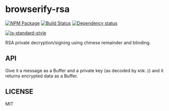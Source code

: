 # browserify-rsa

[![NPM Package](https://img.shields.io/npm/v/browserify-rsa.svg?style=flat-square)](https://www.npmjs.org/package/browserify-rsa)
[![Build Status](https://img.shields.io/travis/crypto-browserify/browserify-rsa.svg?branch=master&style=flat-square)](https://travis-ci.org/crypto-browserify/browserify-rsa)
[![Dependency status](https://img.shields.io/david/crypto-browserify/browserify-rsa.svg?style=flat-square)](https://david-dm.org/crypto-browserify/browserify-rsa#info=dependencies)

[![js-standard-style](https://cdn.rawgit.com/feross/standard/master/badge.svg)](https://github.com/feross/standard)

RSA private decryption/signing using chinese remainder and blinding.

## API

Give it a message as a Buffer and a private key (as decoded by `ASN.1`) and it returns encrypted data as a Buffer.

## LICENSE

MIT
